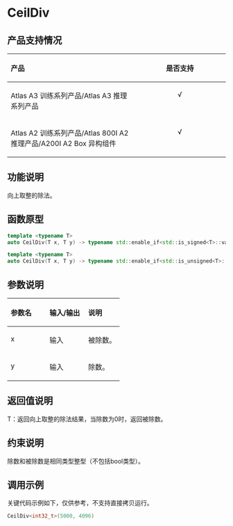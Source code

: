 # CeilDiv<a name="ZH-CN_TOPIC_0000002450096170"></a>

## 产品支持情况<a name="section1227010103292"></a>

<a name="table1527071022913"></a>
<table><thead align="left"><tr id="row7271910142918"><th class="cellrowborder" valign="top" width="57.99999999999999%" id="mcps1.1.3.1.1"><p id="p17271141011299"><a name="p17271141011299"></a><a name="p17271141011299"></a><span id="ph12271181013298"><a name="ph12271181013298"></a><a name="ph12271181013298"></a>产品</span></p>
</th>
<th class="cellrowborder" align="center" valign="top" width="42%" id="mcps1.1.3.1.2"><p id="p192711010162910"><a name="p192711010162910"></a><a name="p192711010162910"></a>是否支持</p>
</th>
</tr>
</thead>
<tbody><tr id="row9271191019295"><td class="cellrowborder" valign="top" width="57.99999999999999%" headers="mcps1.1.3.1.1 "><p id="p132712101296"><a name="p132712101296"></a><a name="p132712101296"></a><span id="ph12271171092913"><a name="ph12271171092913"></a><a name="ph12271171092913"></a><term id="zh-cn_topic_0000001312391781_term1253731311225"><a name="zh-cn_topic_0000001312391781_term1253731311225"></a><a name="zh-cn_topic_0000001312391781_term1253731311225"></a>Atlas A3 训练系列产品</term>/<term id="zh-cn_topic_0000001312391781_term12835255145414"><a name="zh-cn_topic_0000001312391781_term12835255145414"></a><a name="zh-cn_topic_0000001312391781_term12835255145414"></a>Atlas A3 推理系列产品</term></span></p>
</td>
<td class="cellrowborder" align="center" valign="top" width="42%" headers="mcps1.1.3.1.2 "><p id="p16271210182911"><a name="p16271210182911"></a><a name="p16271210182911"></a>√</p>
</td>
</tr>
<tr id="row13271610132913"><td class="cellrowborder" valign="top" width="57.99999999999999%" headers="mcps1.1.3.1.1 "><p id="p15271131016296"><a name="p15271131016296"></a><a name="p15271131016296"></a><span id="ph6271161052915"><a name="ph6271161052915"></a><a name="ph6271161052915"></a><term id="zh-cn_topic_0000001312391781_term11962195213215"><a name="zh-cn_topic_0000001312391781_term11962195213215"></a><a name="zh-cn_topic_0000001312391781_term11962195213215"></a>Atlas A2 训练系列产品</term>/<term id="zh-cn_topic_0000001312391781_term1551319498507"><a name="zh-cn_topic_0000001312391781_term1551319498507"></a><a name="zh-cn_topic_0000001312391781_term1551319498507"></a>Atlas 800I A2 推理产品</term>/A200I A2 Box 异构组件</span></p>
</td>
<td class="cellrowborder" align="center" valign="top" width="42%" headers="mcps1.1.3.1.2 "><p id="p1027115103298"><a name="p1027115103298"></a><a name="p1027115103298"></a>√</p>
</td>
</tr>
</tbody>
</table>

## 功能说明<a name="section1627341013299"></a>

向上取整的除法。

## 函数原型<a name="section02736105291"></a>

```Cpp
template <typename T>
auto CeilDiv(T x, T y) -> typename std::enable_if<std::is_signed<T>::value, T>::type
```
```Cpp
template <typename T>
auto CeilDiv(T x, T y) -> typename std::enable_if<std::is_unsigned<T>::value, T>::type
```

## 参数说明<a name="section192739101296"></a>

<a name="table13273111016292"></a>
<table><thead align="left"><tr id="row1227361092915"><th class="cellrowborder" valign="top" width="34.54%" id="mcps1.1.4.1.1"><p id="p20273151019295"><a name="p20273151019295"></a><a name="p20273151019295"></a>参数名</p>
</th>
<th class="cellrowborder" valign="top" width="34.55%" id="mcps1.1.4.1.2"><p id="p1727315105292"><a name="p1727315105292"></a><a name="p1727315105292"></a>输入/输出</p>
</th>
<th class="cellrowborder" valign="top" width="30.91%" id="mcps1.1.4.1.3"><p id="p5273201022911"><a name="p5273201022911"></a><a name="p5273201022911"></a>说明</p>
</th>
</tr>
</thead>
<tbody><tr id="row14273710102911"><td class="cellrowborder" valign="top" width="34.54%" headers="mcps1.1.4.1.1 "><p id="p72736100290"><a name="p72736100290"></a><a name="p72736100290"></a>x</p>
</td>
<td class="cellrowborder" valign="top" width="34.55%" headers="mcps1.1.4.1.2 "><p id="p1627341014290"><a name="p1627341014290"></a><a name="p1627341014290"></a>输入</p>
</td>
<td class="cellrowborder" valign="top" width="30.91%" headers="mcps1.1.4.1.3 "><p id="p10273110172914"><a name="p10273110172914"></a><a name="p10273110172914"></a>被除数。</p>
</td>
</tr>
<tr id="row32731510102919"><td class="cellrowborder" valign="top" width="34.54%" headers="mcps1.1.4.1.1 "><p id="p16273151022915"><a name="p16273151022915"></a><a name="p16273151022915"></a>y</p>
</td>
<td class="cellrowborder" valign="top" width="34.55%" headers="mcps1.1.4.1.2 "><p id="p7274101042911"><a name="p7274101042911"></a><a name="p7274101042911"></a>输入</p>
</td>
<td class="cellrowborder" valign="top" width="30.91%" headers="mcps1.1.4.1.3 "><p id="p327410104298"><a name="p327410104298"></a><a name="p327410104298"></a>除数。</p>
</td>
</tr>
</tbody>
</table>

## 返回值说明<a name="section1627418105297"></a>

T：返回向上取整的除法结果，当除数为0时，返回被除数。

## 约束说明<a name="section1127471013294"></a>

除数和被除数是相同类型整型（不包括bool类型）。

## 调用示例<a name="section14274141019295"></a>

关键代码示例如下，仅供参考，不支持直接拷贝运行。

```cPP
CeilDiv<int32_t>(5000, 4096)
```

